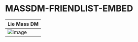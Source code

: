 # MASSDM-FRIENDLIST-EMBED
| Lie Mass DM | 
| ------------- | 
| ![image](https://cdn.discordapp.com/attachments/638966457358876712/935694003754651678/alpha.PNG) |
